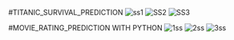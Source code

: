 #TITANIC_SURVIVAL_PREDICTION
![ss1](https://github.com/ChittimShalini/CODSOFT/assets/120195896/b7bc9e1d-26a4-4cc3-9a63-3ccd5b1090a8)
![SS2](https://github.com/ChittimShalini/CODSOFT/assets/120195896/a12a0072-a978-4cc9-8fe8-e5eddfd6bd1c)
![SS3](https://github.com/ChittimShalini/CODSOFT/assets/120195896/75e45131-a9c9-42d0-a7c8-a02e5985a3cf)

#MOVIE_RATING_PREDICTION WITH PYTHON
![1ss](https://github.com/ChittimShalini/CODSOFT/assets/120195896/b877590b-a0a8-415c-b65a-a1f96ca061da)
![2ss](https://github.com/ChittimShalini/CODSOFT/assets/120195896/18824b87-ebab-40d2-b6a5-8e0d72870f56)
![3ss](https://github.com/ChittimShalini/CODSOFT/assets/120195896/ea24577b-b1d9-4328-b2a7-b8d9f56bfa61)
